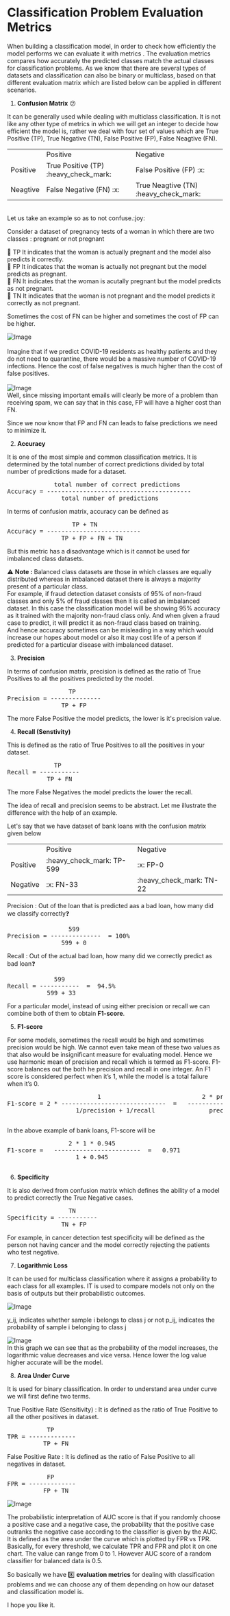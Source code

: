 # Classification Problem Evaluation Metrics 

When building a classification model, in order to check how efficiently the model performs we can evaluate it with metrics . The evaluation metrics compares how accurately the predicted classes match the actual classes for classification problems.
As we know that there are several types of datasets and classification can also be binary or multiclass, based on that different evaluation matrix which are listed below can be applied in different scenarios.

1. **Confusion Matrix** :confused:

It can be generally used while dealing with multiclass classification. It is not like any other type of metrics in which we will get an integer to decide 
how efficient the model is, rather we deal with four set of values which are True Positive (TP), True Negative (TN), False Positive (FP), False Neagtive (FN).

<table>
<tbody>
<tr>
<td>&nbsp;</td>
<td>Positive</td>
<td>Negative</td>
</tr>
<tr>
<td>Positive</td>
<td>True Positive (TP) :heavy_check_mark:</td>
<td>False Positive (FP) :x:</td>
</tr>
<tr>
<td>Neagtive</td>
<td>False Negative (FN) :x:</td>
<td>True Neagtive (TN) :heavy_check_mark:</td>
</tr>
</tbody>
</table>
<br> Let us take an example so as to not confuse.:joy: <br>

Consider a dataset of pregnancy tests of a woman in which there are two classes : pregnant or not pregnant 

:small_orange_diamond: TP  It indicates that the woman is actually pregnant and the model also predicts it correctly.<br>
:small_orange_diamond: FP  It indicates that the woman is actually not pregnant but the model predicts as pregnant.<br>
:small_orange_diamond: FN  It indicates that the woman is acutally pregnant but the model predicts as not pregnant.<br>
:small_orange_diamond: TN  It indicates that the woman is not pregnant and the model predicts it correctly as not pregnant.<br>

Sometimes the cost of FN can be higher and sometimes the cost of FP can be higher.<br>


![Image](https://miro.medium.com/max/1400/1*JJ_AEptV8jF7bu17zuVxLg.png) <br><br>
Imagine that if we predict COVID-19 residents as healthy patients and they do not need to quarantine, there would be a massive number of COVID-19 infections. Hence the cost of false negatives is much higher than the cost of false positives. <br><br>
![Image](https://miro.medium.com/max/1400/1*uLbVblrwaqf1-sVT5A4TRg.png) <br>
Well, since missing important emails will clearly be more of a problem than receiving spam, we can say that in this case, FP will have a higher cost than FN.<br>

Since we now know that FP and FN can leads to false predictions we need to minimize it.


2. **Accuracy**

It is one of the most simple and common classification metrics. It is determined by the total number of correct predictions divided by total number of predictions made for a dataset. <br>
<pre>             total number of correct predictions 
Accuracy = ----------------------------------------  
               total number of predictions     </pre>
In terms of confusion matrix, accuracy can be defined as
<pre>                  TP + TN
Accuracy = -------------------------- 
               TP + FP + FN + TN     </pre>
But this metric has a disadvantage which is it cannot be used for imbalanced class datasets.

:warning: **Note :** Balanced class datasets are those in which classes are equally distributed whereas in imbalanced dataset there is always a majority present of a particular class.
<br>For example, if fraud detection dataset consists of 95% of non-fraud classes and only 5% of fraud classes then it is called an imbalanced dataset.
In this case the classification model will be showing 95% accuracy as it trained with the majority non-fraud class only. And when given a fraud case to predict, it will predict it as non-fraud class based on training.
<br> And hence accuracy sometimes can be misleading in a way which would increase our hopes about model or also it may cost life of a person if predicted for a particular disease with imbalanced dataset.<br>

3. **Precision**

In terms of confusion matrix, precision is defined as the ratio of True Positives to all the positives predicted by the model.

<pre>                 TP 
Precision = --------------
               TP + FP   </pre>
The more False Positive the model predicts, the lower is it's precision value.

4. **Recall (Senstivity)**

This is defined as the ratio of True Positives to all the positives in your dataset.
<pre>             TP 
Recall = -----------
           TP + FN   </pre>
The more False Negatives the model predicts the lower the recall. <br>

The idea of recall and precision seems to be abstract. Let me illustrate the difference with the help of an example.

Let's say that we have dataset of bank loans with the confusion matrix given below<br>


<table>
<tbody>
<tr>
<td>&nbsp;</td>
<td>Positive</td>
<td>Negative</td>
</tr>
<tr>
<td>Positive</td>
<td>:heavy_check_mark: TP-599 </td>
<td>:x: FP-0 </td>
</tr>
<tr>
<td>Negative</td>
<td>:x: FN-33 </td>
<td>:heavy_check_mark: TN-22 </td>
</tr>
</tbody>
</table>

Precision : Out of the loan that is predicted aas a bad loan, how many did we classify correctly:question: 
 
<pre>                 599 
Precision = --------------  = 100%
               599 + 0   </pre>
               
Recall : Out of the actual bad loan, how many did we correctly predict as bad loan:question:

<pre>             599 
Recall = -----------  =  94.5%
           599 + 33   </pre>     
           

For a particular model, instead of using either precision or recall we can combine both of them to obtain **F1-score**.

5. **F1-score**

For some models, sometimes the recall would be high and sometimes precision would be high. We cannot even take mean of these two values as that also would be insignificant measure for evaluating model. Hence we use harmonic mean of precision and recall which is termed as F1-score. F1-score balances out the both he precision and recall in one integer. An F1 score is considered perfect when it’s 1, while the model is a total failure when it’s 0.

<pre>                         1                            2 * precision * recall 
F1-score = 2 * -----------------------------  =   -----------------------------
                   1/precision + 1/recall               precision + recall
                
</pre>  
In the above example of bank loans, F1-score will be
<pre>                 2 * 1 * 0.945 
F1-score =   ------------------------  =   0.971
                   1 + 0.945               
                
</pre> 

6. **Specificity**

It is also derived from confusion matrix which defines the ability of a model to predict correctly the True Negative cases. 
<pre>                 TN 
Specificity = -----------
               TN + FP   </pre>
For example, in cancer detection test specificity will be defined as the person not having cancer and the model correctly rejecting the patients who test negative.

7. **Logarithmic Loss**

It can be used for multiclass classification where it assigns a probability to each class for all examples. IT is used to compare models not only on the basis of outputs but their probabilistic outcomes.

![Image](https://miro.medium.com/max/344/0*zneWdU4GN_WBzTIF.gif)

y_ij, indicates whether sample i belongs to class j or not
p_ij, indicates the probability of sample i belonging to class j

![Image](https://cdn.analyticsvidhya.com/wp-content/uploads/2019/05/log-loss-curve-768x384.png) <br>
In this graph we can see that as the probability of the model increases, the logarithmic value decreases and vice versa. Hence lower the log value higher accurate will be the model.

8. **Area Under Curve**

It is used for binary classification. In order to understand area under curve we will first define two terms.

True Positive Rate (Sensitivity) : It is defined as the ratio of True Positive to all the other positives in dataset.
<pre>           TP 
TPR = -------------
          TP + FN  
</pre>

False Positive Rate : It is defined as the ratio of False Positive to all negatives in dataset. 
<pre>           FP 
FPR = -------------
          FP + TN  
</pre>
![Image](https://miro.medium.com/max/345/1*bGf43h_VZ7m7FQAAgtwusw.png) <br>

The probabilistic interpretation of AUC score is that if you randomly choose a positive case and a negative case, the probability that the positive case outranks the negative case according to the classifier is given by the AUC. It is defined as the area under the curve which is plotted by FPR vs TPR. Basically, for every threshold, we calculate TPR and FPR and plot it on one chart. The value can range from 0 to 1. However AUC score of a random classifier for balanced data is 0.5.

So basically we have :eight: **evaluation metrics** for dealing with classification problems and we can choose any of them depending on how our dataset and classification model is.

I hope you like it.

